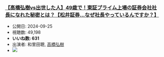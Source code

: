 ### [【高橋弘樹vs出世した人】49歳で！東証プライム上場の証券会社社長になれた秘密とは？【松井証券…なぜ社長やっているんですか？】](https://www.youtube.com/watch?v=wb_wSMAhsf8)
-   公開日: 2024-09-25
-   視聴数: 49,198
-   **いいね数: 631**
-   出演者: 和里田聰, [高橋弘樹](/rehacq_fan/people/高橋弘樹 "wikilink")
- [![](https://img.youtube.com/vi/wb_wSMAhsf8/hqdefault.jpg)](https://www.youtube.com/watch?v=wb_wSMAhsf8)
